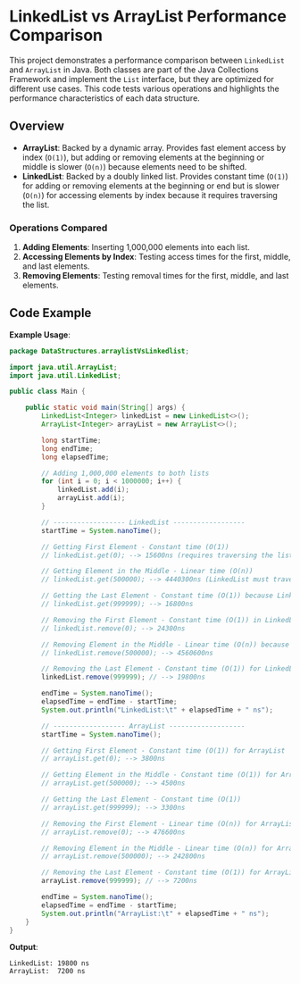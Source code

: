 # LinkedList vs ArrayList Performance Comparison

This project demonstrates a performance comparison between `LinkedList` and `ArrayList` in Java. Both classes are part of the Java Collections Framework and implement the `List` interface, but they are optimized for different use cases. This code tests various operations and highlights the performance characteristics of each data structure.

## Overview

- **ArrayList**: Backed by a dynamic array. Provides fast element access by index (`O(1)`), but adding or removing elements at the beginning or middle is slower (`O(n)`) because elements need to be shifted.
- **LinkedList**: Backed by a doubly linked list. Provides constant time (`O(1)`) for adding or removing elements at the beginning or end but is slower (`O(n)`) for accessing elements by index because it requires traversing the list.

### Operations Compared
1. **Adding Elements**: Inserting 1,000,000 elements into each list.
2. **Accessing Elements by Index**: Testing access times for the first, middle, and last elements.
3. **Removing Elements**: Testing removal times for the first, middle, and last elements.

## Code Example

**Example Usage**:
```java
package DataStructures.arraylistVsLinkedlist;

import java.util.ArrayList;
import java.util.LinkedList;

public class Main {

    public static void main(String[] args) {
        LinkedList<Integer> linkedList = new LinkedList<>();
        ArrayList<Integer> arrayList = new ArrayList<>();

        long startTime;
        long endTime;
        long elapsedTime;

        // Adding 1,000,000 elements to both lists
        for (int i = 0; i < 1000000; i++) {
            linkedList.add(i);
            arrayList.add(i);
        }

        // ------------------ LinkedList ------------------
        startTime = System.nanoTime();

        // Getting First Element - Constant time (O(1))
        // linkedList.get(0); --> 15600ns (requires traversing the list in LinkedList)

        // Getting Element in the Middle - Linear time (O(n))
        // linkedList.get(500000); --> 4440300ns (LinkedList must traverse to the middle)

        // Getting the Last Element - Constant time (O(1)) because LinkedList maintains both head and tail pointers
        // linkedList.get(999999); --> 16800ns

        // Removing the First Element - Constant time (O(1)) in LinkedList
        // linkedList.remove(0); --> 24300ns

        // Removing Element in the Middle - Linear time (O(n)) because LinkedList must traverse to find the element
        // linkedList.remove(500000); --> 4560600ns

        // Removing the Last Element - Constant time (O(1)) for LinkedList
        linkedList.remove(999999); // --> 19800ns

        endTime = System.nanoTime();
        elapsedTime = endTime - startTime;
        System.out.println("LinkedList:\t" + elapsedTime + " ns");

        // ------------------ ArrayList -------------------
        startTime = System.nanoTime();

        // Getting First Element - Constant time (O(1)) for ArrayList
        // arrayList.get(0); --> 3800ns

        // Getting Element in the Middle - Constant time (O(1)) for ArrayList (since it's backed by an array)
        // arrayList.get(500000); --> 4500ns

        // Getting the Last Element - Constant time (O(1))
        // arrayList.get(999999); --> 3300ns

        // Removing the First Element - Linear time (O(n)) for ArrayList because all elements need to be shifted
        // arrayList.remove(0); --> 476600ns

        // Removing Element in the Middle - Linear time (O(n)) for ArrayList, needs to shift the remaining elements
        // arrayList.remove(500000); --> 242800ns

        // Removing the Last Element - Constant time (O(1)) for ArrayList, no shifting needed
        arrayList.remove(999999); // --> 7200ns

        endTime = System.nanoTime();
        elapsedTime = endTime - startTime;
        System.out.println("ArrayList:\t" + elapsedTime + " ns");
    }
}
```

**Output**:
```
LinkedList:	19800 ns
ArrayList:	7200 ns
```
